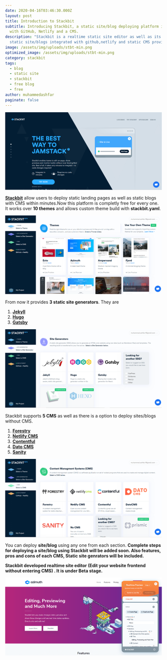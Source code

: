 ```yaml
---
date: 2020-04-16T03:46:30.000Z
layout: post
title: Introduction to Stackbit
subtitle: Introducing Stackbit, a static site/blog deploying platform integrated
  with GitHub, Netlify and a CMS.
description: "Stackbit is a realtime static site editor as well as its deploys
  static site/blogs integrated with github,netlify and static CMS providers. "
image: /assets/img/uploads/stbt-min.png
optimized_image: /assets/img/uploads/stbt-min.png
category: stackbit
tags:
  - blog
  - static site
  - stackbit
  - free blog
  - free
author: muhammedashfar
paginate: false
---
```

![Stackbit Home](/assets/img/uploads/stbt-min.png "Stackbit Home")

**[Stackbit](https://stackbit.com)** allow users to deploy static landing pages as well as static blogs with CMS within minutes.Now this platform is completly free for every one. It works over **10 themes** and allows custom theme build with **stackbit.yaml**. 

![Stackbit Themes](/assets/img/uploads/skbt1.png "Stackbit Themes")

From now it provides **3 static site generators**. They are

1. **[Jekyll](https://jekyllrb.com/)**
2. **[Hugo](https://gohugo.io/)**
3. **[Gatsby](https://www.gatsbyjs.org/)**

![Stackbit Static Site Generators](/assets/img/uploads/skbt2.png "Stackbit Static Site Generators")

Stackbit supports **5 CMS** as well as there is a option to deploy sites/blogs without CMS.

1. **[Forestry](https://forestry.io/)**
2. **[Netlify CMS](https://www.netlifycms.org/)**
3. **[Contentful](<https://www.contentful.com >)**
4. **[Dato CMS](https://datocms.com)**
5. **[Sanity](https://sanity.io)**

![Stackbit CMS](/assets/img/uploads/skbt3-min.png "Stackbit CMS")

You can deploy **site/blog** using any one from each section. **Complete steps for deploying a site/blog using Stackbit will be added soon. Also features, pros and cons of each CMS, Static site genrators will be included.**

**Stackbit developed realtime site editor (Edit your website frontend without entering CMS) . It is under Beta stage.**

![Stackbit Realtime Editor](/assets/img/uploads/skbt4-min.png "Stackbit Realtime Editor")